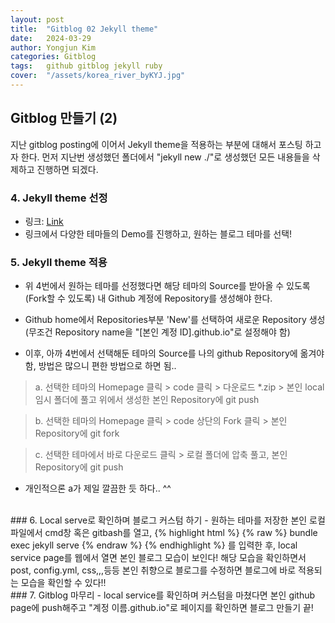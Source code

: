 ```yaml
---
layout: post
title:  "Gitblog 02 Jekyll theme"
date:   2024-03-29
author: Yongjun Kim
categories: Gitblog
tags:	github gitblog jekyll ruby
cover:  "/assets/korea_river_byKYJ.jpg"
---
```


## Gitblog 만들기 (2)

지난 gitblog posting에 이어서 Jekyll theme을 적용하는 부분에 대해서 포스팅 하고자 한다. 먼저 지난번 생성했던 폴더에서 "jekyll new ./"로 생성했던 모든 내용들을 삭제하고 진행하면 되겠다.

### 4. Jekyll theme 선정
- 링크: [<u>Link</u>][jekyll]
- 링크에서 다양한 테마들의 Demo를 진행하고, 원하는 블로그 테마를 선택!

### 5. Jekyll theme 적용
- 위 4번에서 원하는 테마를 선정했다면 해당 테마의 Source를 받아올 수 있도록 (Fork할 수 있도록) 내 Github 계정에 Repository를 생성해야 한다.

- Github home에서 Repositories부분 'New'를 선택하여 새로운 Repository 생성 (무조건 Repository name을 "[본인 계정 ID].github.io"로 설정해야 함)

- 이후, 아까 4번에서 선택해둔 테마의 Source를 나의 github Repository에 옮겨야 함, 방법은 많으니 편한 방법으로 하면 됨..

> a. 선택한 테마의 Homepage 클릭 > code 클릭 > 다운로드 *.zip > 본인 local 임시 폴더에 풀고 위에서 생성한 본인 Repository에 git push

> b. 선택한 테마의 Homepage 클릭 > code 상단의 Fork 클릭 > 본인 Repository에 git fork

> c. 선택한 테마에서 바로 다운로드 클릭 > 로컬 폴더에 압축 풀고, 본인 Repository에 git push

- 개인적으론 a가 제일 깔끔한 듯 하다.. ^^

<br>
### 6. Local serve로 확인하며 블로그 커스텀 하기
- 원하는 테마를 저장한 본인 로컬 파일에서 cmd창 혹은 gitbash를 열고, 
{% highlight html %}
{% raw %}
bundle exec jekyll serve
{% endraw %}
{% endhighlight %}
를 입력한 후, local service page를 웹에서 열면 본인 블로그 모습이 보인다! 해당 모습을 확인하면서 post, config.yml, css,,,등등 본인 취향으로 블로그를 수정하면 블로그에 바로 적용되는 모습을 확인할 수 있다!!

<br>
### 7. Gitblog 마무리
- local service를 확인하며 커스텀을 마쳤다면 본인 github page에 push해주고 "계정 이름.github.io"로 페이지를 확인하면 블로그 만들기 끝!

[jekyll]: http://jekyllthemes.org/page4/